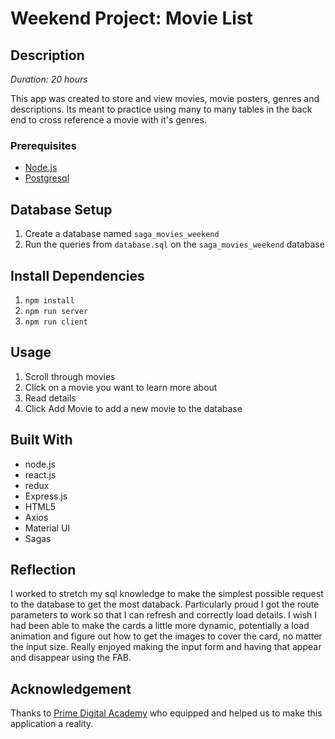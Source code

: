 # Weekend Project: Movie List

## Description

_Duration: 20 hours_

This app was created to store and view movies, movie posters, genres and descriptions. Its meant to practice using many to many tables in the back end to cross reference a movie with it's genres.

### Prerequisites

- [Node.js](https://nodejs.org/en/)
- [Postgresql](https://www.postgresql.org/)

## Database Setup

1. Create a database named `saga_movies_weekend`
2. Run the queries from `database.sql` on the `saga_movies_weekend` database

## Install Dependencies

1. `npm install`
2. `npm run server`
3. `npm run client`

## Usage
1. Scroll through movies
2. Click on a movie you want to learn more about
3. Read details
4. Click Add Movie to add a new movie to the database

## Built With 
- node.js
- react.js
- redux
- Express.js
- HTML5
- Axios
- Material UI
- Sagas

## Reflection
I worked to stretch my sql knowledge to make the simplest possible request to the database to get the most databack. Particularly proud I got the route parameters to work so that I can refresh and correctly load details. 
I wish I had been able to make the cards a little more dynamic, potentially a load animation and figure out how to get the images to cover the card, no matter the input size. 
Really enjoyed making the input form and having that appear and disappear using the FAB. 


## Acknowledgement
Thanks to [Prime Digital Academy](www.primeacademy.io) who equipped and helped us to make this application a reality.

